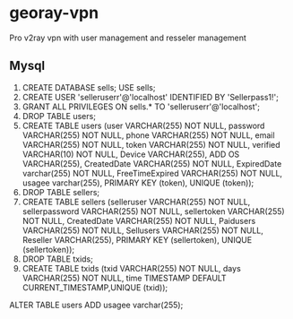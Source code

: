 # georay-vpn

Pro v2ray vpn with user management and resseler management

## Mysql

1. CREATE DATABASE sells; USE sells;
2. CREATE USER 'selleruserr'@'localhost' IDENTIFIED BY 'Sellerpass1!';
3. GRANT ALL PRIVILEGES ON sells.* TO 'selleruserr'@'localhost';
4. DROP TABLE users;
5. CREATE TABLE users (user VARCHAR(255) NOT NULL, password VARCHAR(255) NOT NULL, phone VARCHAR(255) NOT NULL, email VARCHAR(255) NOT NULL, token VARCHAR(255) NOT NULL, verified VARCHAR(10) NOT NULL, Device VARCHAR(255), ADD OS VARCHAR(255), CreatedDate VARCHAR(255) NOT NULL, ExpiredDate varchar(255) NOT NULL, FreeTimeExpired VARCHAR(255) NOT NULL, usagee varchar(255), PRIMARY KEY (token), UNIQUE (token));
6. DROP TABLE sellers;
7. CREATE TABLE sellers (selleruser VARCHAR(255) NOT NULL, sellerpassword VARCHAR(255) NOT NULL, sellertoken VARCHAR(255) NOT NULL, CreatedDate VARCHAR(255) NOT NULL, Paidusers VARCHAR(255) NOT NULL, Sellusers VARCHAR(255) NOT NULL, Reseller VARCHAR(255), PRIMARY KEY (sellertoken), UNIQUE (sellertoken));
8. DROP TABLE txids;
9. CREATE TABLE txids (txid VARCHAR(255) NOT NULL, days VARCHAR(255) NOT NULL, time TIMESTAMP DEFAULT CURRENT_TIMESTAMP,UNIQUE (txid));

ALTER TABLE users ADD usagee varchar(255);

